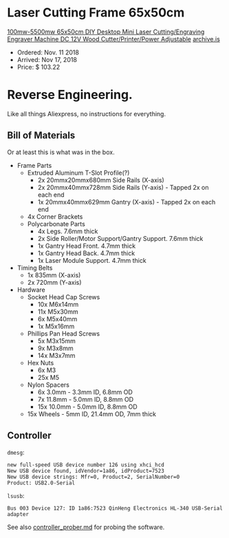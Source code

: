 # Laser Cutting Frame 65x50cm

[100mw-5500mw 65x50cm DIY Desktop Mini Laser Cutting/Engraving Engraver Machine DC 12V Wood Cutter/Printer/Power Adjustable](https://www.aliexpress.com/item/100mw-5500mw-65x50cm-DIY-Desktop-Mini-Laser-Cutting-Engraving-Engraver-Machine-DC-12V-Wood-Cutter-Printer/32919557189.html?spm=a2g0s.12269583.0.0.154656fdxPplGz) [archive.is](http://archive.is/Xyt6H)

- Ordered: Nov. 11 2018
- Arrived: Nov 17, 2018
- Price: $ 103.22

# Reverse Engineering.

Like all things Aliexpress, no instructions for everything.

## Bill of Materials

Or at least this is what was in the box.

- Frame Parts
  - Extruded Aluminum T-Slot Profile(?)
    - 2x 20mmx20mmx680mm Side Rails (X-axis)
    - 2x 20mmx40mmx728mm Side Rails (Y-axis) - Tapped 2x on each end
    - 1x 20mmx40mmx629mm Gantry (X-axis) - Tapped 2x on each end
  - 4x Corner Brackets
  - Polycarbonate Parts
    - 4x Legs. 7.6mm thick
    - 2x Side Roller/Motor Support/Gantry Support. 7.6mm thick
    - 1x Gantry Head Front. 4.7mm thick
    - 1x Gantry Head Back. 4.7mm thick
    - 1x Laser Module Support. 4.7mm thick
- Timing Belts
  - 1x 835mm (X-axis)
  - 2x 720mm (Y-axis)
- Hardware
  - Socket Head Cap Screws
    - 10x M6x14mm
    - 11x M5x30mm
    - 6x M5x40mm
    - 1x M5x16mm
  - Phillips Pan Head Screws
    - 5x M3x15mm
    - 9x M3x8mm
    - 14x M3x7mm
  - Hex Nuts
    - 6x M3
    - 25x M5
  - Nylon Spacers
    - 6x 3.0mm - 3.3mm ID, 6.8mm OD
    - 7x 11.8mm - 5.0mm ID, 8.8mm OD
    - 15x 10.0mm - 5.0mm ID, 8.8mm OD
  - 15x Wheels - 5mm ID, 21.4mm OD, 7mm thick

## Controller


```dmesg```:

```
new full-speed USB device number 126 using xhci_hcd
New USB device found, idVendor=1a86, idProduct=7523
New USB device strings: Mfr=0, Product=2, SerialNumber=0
Product: USB2.0-Serial
```

```lsusb```:

```
Bus 003 Device 127: ID 1a86:7523 QinHeng Electronics HL-340 USB-Serial adapter
```

See also [controller_prober.md](controller_prober.md) for probing the software.